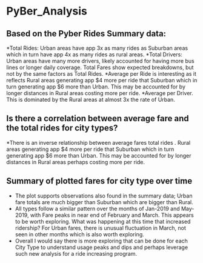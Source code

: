 # PyBer_Analysis


## Based on the Pyber Rides Summary data:
*Total Rides: Urban areas have app 3x as many rides as Suburban areas which in turn have app 4x as many rides as rural areas. 
*Total Drivers: Urban areas have many more drivers, likely accounted for having more bus lines or longer daily coverage. Total Fares show expected breakdowns, but not by the same factors as Total Rides. 
*Average per Ride is interesting as it reflects Rural areas generating app $4 more per ride that Suburban which in turn generating app $6 more than Urban. This may be accounted for by longer distances in Rural areas costing more per ride. 
*Average per Driver. This is dominated by the Rural areas at almost 3x the rate of Urban.

## Is there a correlation between average fare and the total rides for city types? 
*There is an inverse relationship between average fares total rides . Rural areas generating app $4 more per ride that Suburban which in turn generating app $6 more than Urban. This may be accounted for by longer distances in Rural areas perhaps costing more per ride.

## Summary of plotted fares for city type over time 
* The plot supports observations also found in the summary data; Urban fare totals are much bigger than Suburban which are bigger than Rural. 
* All types follow a similar pattern over the months of Jan-2019 and May-2019, with Fare peaks in near end of February and March. This appears to be worth exploring. What was happening at this time that increased ridership? For Urban fares, there is unusual fluctuation in March, not seen in other months which is also worth exploring. 
* Overall I would say there is more exploring that can be done for each City Type to understand usage peaks and dips and perhaps leverage such new analysis for a ride increasing program.
